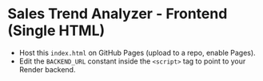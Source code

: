 # Sales Trend Analyzer - Frontend (Single HTML)

- Host this `index.html` on GitHub Pages (upload to a repo, enable Pages).
- Edit the `BACKEND_URL` constant inside the `<script>` tag to point to your Render backend.

